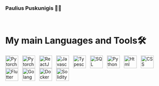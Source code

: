 ### Paulius Puskunigis 👨‍💻

<br />
<h1>My main Languages and Tools🛠️</h1>
<img align="left" width="40px" alt="Pytorch" style="padding-right:10px" src="https://cdn.jsdelivr.net/gh/devicons/devicon/icons/tensorflow/tensorflow-original.svg" />
<img align="left" width="40px" alt="Pytorch" style="padding-right:10px" src="https://cdn.jsdelivr.net/gh/devicons/devicon/icons/pytorch/pytorch-original.svg" />
<img align="left" width="40px" alt="ReactJS" style="padding-right:10px" src="https://cdn.jsdelivr.net/gh/devicons/devicon/icons/react/react-original.svg" />
<img align="left" width="40px" alt="Javascript" style="padding-right:10px" src="https://cdn.jsdelivr.net/gh/devicons/devicon/icons/javascript/javascript-original.svg" />
<img align="left" width="40px" alt="Typescript" style="padding-right:10px" src="https://cdn.jsdelivr.net/gh/devicons/devicon/icons/typescript/typescript-original.svg" />
<img align="left" width="40px" alt="SQL" style="padding-right:10px" src="https://cdn.jsdelivr.net/gh/devicons/devicon/icons/postgresql/postgresql-original.svg" />
<img align="left" width="40px" alt="Python" style="padding-right:10px" src="https://cdn.jsdelivr.net/gh/devicons/devicon/icons/python/python-original.svg" />
<img align="left" width="40px" alt="Html" style="padding-right:10px" src="https://cdn.jsdelivr.net/gh/devicons/devicon/icons/html5/html5-original.svg" />
<img align="left" width="40px" alt="CSS" style="padding-right:10px" src="https://cdn.jsdelivr.net/gh/devicons/devicon/icons/css3/css3-original.svg" />
<img align="left" width="40px" alt="Flutter" style="padding-right:10px" src="https://cdn.jsdelivr.net/gh/devicons/devicon/icons/flutter/flutter-original.svg" />
<img align="left" width="40px" alt="Golang" style="padding-right:10px" src="https://cdn.jsdelivr.net/gh/devicons/devicon/icons/go/go-original.svg" />
<img align="left" width="40px" alt="Docker" style="padding-right:10px" src="https://cdn.jsdelivr.net/gh/devicons/devicon/icons/docker/docker-original.svg" />
<img align="left" width="40px" alt="Solidity" style="padding-right:10px" src="https://cdn.jsdelivr.net/gh/devicons/devicon/icons/solidity/solidity-original.svg" />

